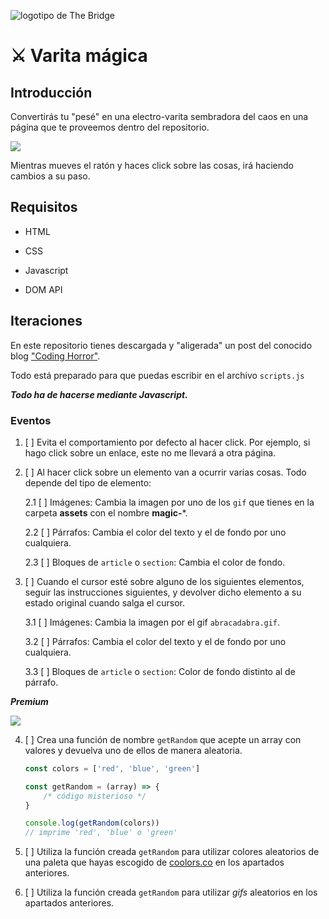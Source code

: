 ![logotipo de The Bridge](https://user-images.githubusercontent.com/27650532/77754601-e8365180-702b-11ea-8bed-5bc14a43f869.png "logotipo de The Bridge")

# :crossed_swords: Varita mágica #

## Introducción ##

Convertirás tu "pesé" en una electro-varita sembradora del caos en una página que te proveemos dentro del repositorio.

![](jarri.webp)

Mientras mueves el ratón y haces click sobre las cosas, irá haciendo cambios a su paso.

## Requisitos ##

- HTML

- CSS

- Javascript

- DOM API

## Iteraciones ##

En este repositorio tienes descargada y "aligerada" un post del conocido blog ["Coding Horror"](https://blog.codinghorror.com).

Todo está preparado para que puedas escribir en el archivo `scripts.js`

**_Todo ha de hacerse mediante Javascript._**

### Eventos ###

1. [ ] Evita el comportamiento por defecto al hacer click. Por ejemplo, si hago click sobre un enlace, este no me llevará a otra página.

2. [ ] Al hacer click sobre un elemento van a ocurrir varias cosas. Todo depende del tipo de elemento:

    2.1 [ ] Imágenes: Cambia la imagen por uno de los `gif` que tienes en la carpeta **assets** con el nombre **magic-***.

    2.2 [ ] Párrafos: Cambia el color del texto y el de fondo por uno cualquiera.

    2.3 [ ] Bloques de `article` o `section`: Cambia el color de fondo.

3. [ ] Cuando el cursor esté sobre alguno de los siguientes elementos, seguir las instrucciones siguientes, y devolver dicho elemento a su estado original cuando salga el cursor.

    3.1 [ ] Imágenes: Cambia la imagen por el gif `abracadabra.gif`.

    3.2 [ ] Párrafos: Cambia el color del texto y el de fondo por uno cualquiera.

    3.3 [ ] Bloques de `article` o `section`: Color de fondo distinto al de párrafo.

_**Premium**_

![](https://media.giphy.com/media/tpTOw6sljB2U/giphy.gif)

4. [ ] Crea una función de nombre `getRandom` que acepte un array con valores y devuelva uno de ellos de manera aleatoria.

    ```javascript
    const colors = ['red', 'blue', 'green']

    const getRandom = (array) => {
        /* código misterioso */
    }

    console.log(getRandom(colors))
    // imprime 'red', 'blue' o 'green'
    ```
5. [ ] Utiliza la función creada `getRandom` para utilizar colores aleatorios de una paleta que hayas escogido de [coolors.co](https://coolors.co/palettes/trending) en los apartados anteriores.

6. [ ] Utiliza la función creada `getRandom` para utilizar _gifs_ aleatorios  en los apartados anteriores.
